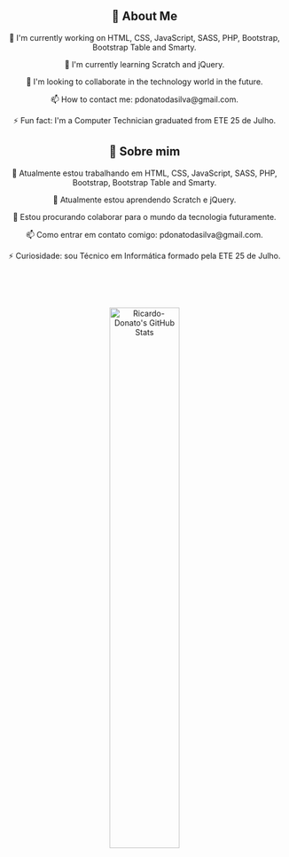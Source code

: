 <div style="text-align: center;">
    <h2>👋 About Me</h2>
    <p>🔭 I'm currently working on HTML, CSS, JavaScript, SASS, PHP, Bootstrap, Bootstrap Table and Smarty.</p>
    <p>🌱 I'm currently learning Scratch and jQuery.</p>
    <p>👯 I'm looking to collaborate in the technology world in the future.</p>
    <p>📫 How to contact me: pdonatodasilva@gmail.com.</p>
    <p>⚡ Fun fact: I'm a Computer Technician graduated from ETE 25 de Julho.</p>
</div>
  
  <div style="text-align: center;">
    <h2>👋 Sobre mim</h2>
    <p>🔭 Atualmente estou trabalhando em HTML, CSS, JavaScript, SASS, PHP, Bootstrap, Bootstrap Table and Smarty.</p>
    <p>🌱 Atualmente estou aprendendo Scratch e jQuery.</p>
    <p>👯 Estou procurando colaborar para o mundo da tecnologia futuramente.</p>
    <p>📫 Como entrar em contato comigo: pdonatodasilva@gmail.com.</p>
    <p>⚡ Curiosidade: sou Técnico em Informática formado pela ETE 25 de Julho.</p>
  </div>
</div>

<br><br><br>

<div align="center">
    <img width="50%" src="https://github-readme-stats.vercel.app/api?username=Ricardo-Donato&theme=transparent&count_private=true&show_icons=true&rank_icon=github&locale=en" alt="Ricardo-Donato's GitHub Stats" />
</div>

